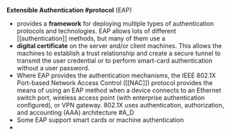 **Extensible Authentication #protocol**  (EAP)
- provides a **framework** for deploying multiple types of authentication protocols and technologies. EAP allows lots of different [[authentication]] methods, but many of them use a 
- **digital certificate** on the server and/or client machines. This allows the machines to establish a trust relationship and create a secure tunnel to transmit the user credential or to perform smart-card authentication without a user password.
- Where EAP provides the authentication mechanisms, the IEEE 802.1X Port-based Network Access Control ([[NAC]]) protocol provides the means of using an EAP method when a device connects to an Ethernet switch port, wireless access point (with enterprise authentication configured), or VPN gateway. 802.1X uses authentication, authorization, and accounting (AAA) architecture #A_D
- Some EAP support smart cards or machine authentication
- 